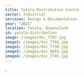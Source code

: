 ```yaml
---
title: Yatala Distribution Centre
sector: Industrial
services: Design & Documentation
year: "2021"
location: Yatala, Queensland
id: yatala-distribution
image: /images/dsc_7707.jpg
image1: /images/dsc_7702.jpg
image2: /images/dsc_7738.jpg
image3: /images/dsc_8083.jpg
image4: /images/dsc_7745.jpg
---
```


.
